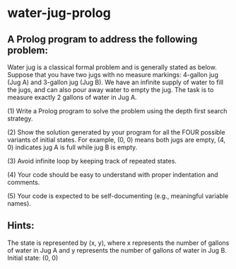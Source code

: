 # water-jug-prolog

## A Prolog program to address the following problem:
Water jug is a classical formal problem and is generally stated as below. 
Suppose that you have two jugs with no measure markings: 4-gallon jug (Jug A) and 3-gallon jug (Jug B). We have an infinite supply of water to fill the jugs, and can also pour away water 
to empty the jug. The task is to measure exactly 2 gallons of water in Jug A.

(1) Write a Prolog program to solve the problem using the depth first search strategy.

(2) Show the solution generated by your program for all the FOUR possible variants of initial states. For example, (0, 0) means both jugs are empty, (4, 0) indicates jug A is full while jug B is empty.

(3) Avoid infinite loop by keeping track of repeated states.

(4) Your code should be easy to understand with proper indentation and comments.

(5) Your code is expected to be self-documenting (e.g., meaningful variable names).

## Hints:
The state is represented by (x, y), where x represents the number of gallons of water in Jug A and y represents the number of gallons of water in Jug B. Initial state: (0, 0)
